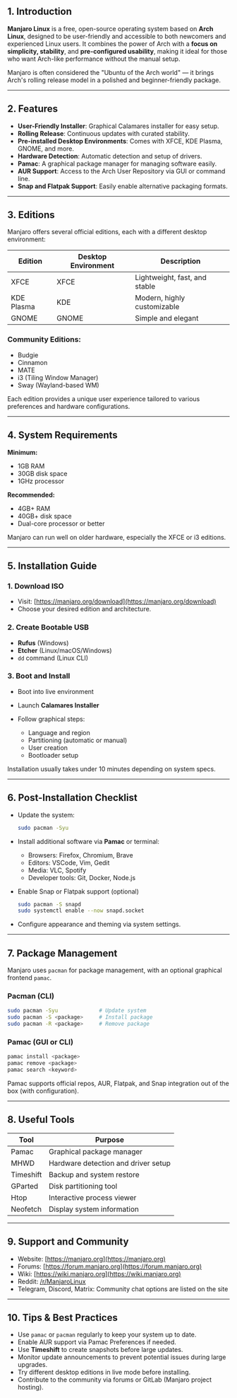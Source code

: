 ## 1. Introduction

**Manjaro Linux** is a free, open-source operating system based on **Arch Linux**, designed to be user-friendly and accessible to both newcomers and experienced Linux users. It combines the power of Arch with a **focus on simplicity, stability**, and **pre-configured usability**, making it ideal for those who want Arch-like performance without the manual setup.

Manjaro is often considered the "Ubuntu of the Arch world" — it brings Arch's rolling release model in a polished and beginner-friendly package.

---

## 2. Features

- **User-Friendly Installer**: Graphical Calamares installer for easy setup.
- **Rolling Release**: Continuous updates with curated stability.
- **Pre-installed Desktop Environments**: Comes with XFCE, KDE Plasma, GNOME, and more.
- **Hardware Detection**: Automatic detection and setup of drivers.
- **Pamac**: A graphical package manager for managing software easily.
- **AUR Support**: Access to the Arch User Repository via GUI or command line.
- **Snap and Flatpak Support**: Easily enable alternative packaging formats.

---

## 3. Editions

Manjaro offers several official editions, each with a different desktop environment:

| Edition    | Desktop Environment | Description                   |
| ---------- | ------------------- | ----------------------------- |
| XFCE       | XFCE                | Lightweight, fast, and stable |
| KDE Plasma | KDE                 | Modern, highly customizable   |
| GNOME      | GNOME               | Simple and elegant            |

### Community Editions:

- Budgie
- Cinnamon
- MATE
- i3 (Tiling Window Manager)
- Sway (Wayland-based WM)

Each edition provides a unique user experience tailored to various preferences and hardware configurations.

---

## 4. System Requirements

**Minimum:**

- 1GB RAM
- 30GB disk space
- 1GHz processor

**Recommended:**

- 4GB+ RAM
- 40GB+ disk space
- Dual-core processor or better

Manjaro can run well on older hardware, especially the XFCE or i3 editions.

---

## 5. Installation Guide

### 1. Download ISO

- Visit: [https://manjaro.org/download](https://manjaro.org/download)
- Choose your desired edition and architecture.

### 2. Create Bootable USB

- **Rufus** (Windows)
- **Etcher** (Linux/macOS/Windows)
- `dd` command (Linux CLI)

### 3. Boot and Install

- Boot into live environment
- Launch **Calamares Installer**
- Follow graphical steps:

  - Language and region
  - Partitioning (automatic or manual)
  - User creation
  - Bootloader setup

Installation usually takes under 10 minutes depending on system specs.

---

## 6. Post-Installation Checklist

- Update the system:

  ```bash
  sudo pacman -Syu
  ```

- Install additional software via **Pamac** or terminal:

  - Browsers: Firefox, Chromium, Brave
  - Editors: VSCode, Vim, Gedit
  - Media: VLC, Spotify
  - Developer tools: Git, Docker, Node.js

- Enable Snap or Flatpak support (optional)

  ```bash
  sudo pacman -S snapd
  sudo systemctl enable --now snapd.socket
  ```

- Configure appearance and theming via system settings.

---

## 7. Package Management

Manjaro uses `pacman` for package management, with an optional graphical frontend `pamac`.

### Pacman (CLI)

```bash
sudo pacman -Syu             # Update system
sudo pacman -S <package>     # Install package
sudo pacman -R <package>     # Remove package
```

### Pamac (GUI or CLI)

```bash
pamac install <package>
pamac remove <package>
pamac search <keyword>
```

Pamac supports official repos, AUR, Flatpak, and Snap integration out of the box (with configuration).

---

## 8. Useful Tools

| Tool      | Purpose                             |
| --------- | ----------------------------------- |
| Pamac     | Graphical package manager           |
| MHWD      | Hardware detection and driver setup |
| Timeshift | Backup and system restore           |
| GParted   | Disk partitioning tool              |
| Htop      | Interactive process viewer          |
| Neofetch  | Display system information          |

---

## 9. Support and Community

- Website: [https://manjaro.org](https://manjaro.org)
- Forums: [https://forum.manjaro.org](https://forum.manjaro.org)
- Wiki: [https://wiki.manjaro.org](https://wiki.manjaro.org)
- Reddit: [/r/ManjaroLinux](https://www.reddit.com/r/ManjaroLinux/)
- Telegram, Discord, Matrix: Community chat options are listed on the site

---

## 10. Tips & Best Practices

- Use `pamac` or `pacman` regularly to keep your system up to date.
- Enable AUR support via Pamac Preferences if needed.
- Use **Timeshift** to create snapshots before large updates.
- Monitor update announcements to prevent potential issues during large upgrades.
- Try different desktop editions in live mode before installing.
- Contribute to the community via forums or GitLab (Manjaro project hosting).
